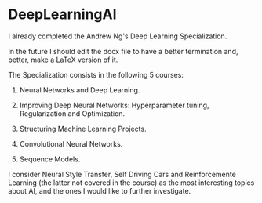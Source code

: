 # DeepLearningAI

I already completed the Andrew Ng's Deep Learning Specialization.

In the future I should edit the docx file to have a better termination and, better, make a LaTeX version of it.

The Specialization consists in the following 5 courses:

1. Neural Networks and Deep Learning.

2. Improving Deep Neural Networks: Hyperparameter tuning, Regularization and Optimization.

3. Structuring Machine Learning Projects.

4. Convolutional Neural Networks.

5. Sequence Models.

I consider Neural Style Transfer, Self Driving Cars and Reinforcemente Learning (the latter not covered in the course) as the most interesting topics about AI, and the ones I would like to further investigate.
